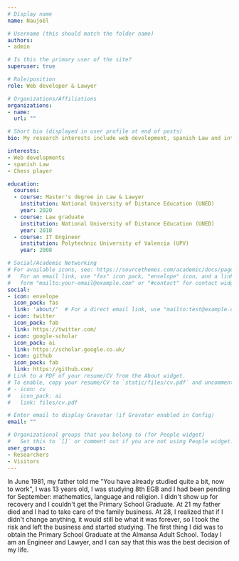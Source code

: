 ```yaml
---
# Display name
name: Naujoël

# Username (this should match the folder name)
authors:
- admin

# Is this the primary user of the site?
superuser: true

# Role/position
role: Web developer & Lawyer

# Organizations/Affiliations
organizations:
- name:
  url: ""

# Short bio (displayed in user profile at end of posts)
bio: My research interests include web development, spanish Law and international politics.

interests:
- Web developments
- spanish Law
- Chess player

education:
  courses:
  - course: Master's degree in Law & Lawyer
    institution: National University of Distance Education (UNED)
    year: 2020
  - course: Law graduate
    institution: National University of Distance Education (UNED)
    year: 2018
  - course: IT Engineer
    institution: Polytechnic University of Valencia (UPV)
    year: 2008

# Social/Academic Networking
# For available icons, see: https://sourcethemes.com/academic/docs/page-builder/#icons
#   For an email link, use "fas" icon pack, "envelope" icon, and a link in the
#   form "mailto:your-email@example.com" or "#contact" for contact widget.
social:
- icon: envelope
  icon_pack: fas
  link: 'about/'  # For a direct email link, use "mailto:test@example.org".
- icon: twitter
  icon_pack: fab
  link: https://twitter.com/
- icon: google-scholar
  icon_pack: ai
  link: https://scholar.google.co.uk/
- icon: github
  icon_pack: fab
  link: https://github.com/
# Link to a PDF of your resume/CV from the About widget.
# To enable, copy your resume/CV to `static/files/cv.pdf` and uncomment the lines below.
# - icon: cv
#   icon_pack: ai
#   link: files/cv.pdf

# Enter email to display Gravatar (if Gravatar enabled in Config)
email: ""

# Organizational groups that you belong to (for People widget)
#   Set this to `[]` or comment out if you are not using People widget.
user_groups:
- Researchers
- Visitors
---
```


In June 1981, my father told me "You have already studied quite a bit, now to work", I was 13 years old, I was studying 8th EGB and I had been pending for September: mathematics, language and religion. I didn't show up for recovery and I couldn't get the Primary School Graduate. At 21 my father died and I had to take care of the family business. At 28, I realized that if I didn't change anything, it would still be what it was forever, so I took the risk and left the business and started studying. The first thing I did was to obtain the Primary School Graduate at the Almansa Adult School. Today I am an Engineer and Lawyer, and I can say that this was the best decision of my life.
